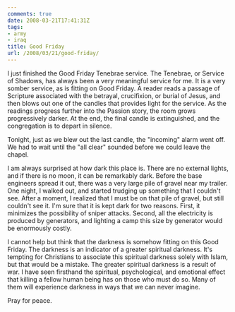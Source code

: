 ```yaml
---
comments: true
date: 2008-03-21T17:41:31Z
tags:
- army
- iraq
title: Good Friday
url: /2008/03/21/good-friday/
---
```


<p>I just finished the Good Friday Tenebrae service. The Tenebrae, or Service of Shadows, has always been a very meaningful service for me. It is a very somber service, as is fitting on Good Friday. A reader reads a passage of Scripture associated with the betrayal, crucifixion, or burial of Jesus, and then blows out one of the candles that provides light for the service. As the readings progress further into the Passion story, the room grows progressively darker. At the end, the final candle is extinguished, and the congregation is to depart in silence.</p>
<p>Tonight, just as we blew out the last candle, the "incoming" alarm went off. We had to wait until the "all clear" sounded before we could leave the chapel.</p>
<p>I am always surprised at how dark this place is. There are no external lights, and if there is no moon, it can be remarkably dark. Before the base engineers spread it out, there was a very large pile of gravel near my trailer. One night, I walked out, and started trudging up something that I couldn't see. After a moment, I realized that I must be on that pile of gravel, but still couldn't see it. I'm sure that it is kept dark for two reasons. First, it minimizes the possibility of sniper attacks. Second, all the electricity is produced by generators, and lighting a camp this size by generator would be enormously costly.</p>
<p>I cannot help but think that the darkness is somehow fitting on this Good Friday. The darkness is an indicator of a greater spiritual darkness. It's tempting for Christians to associate this spiritual darkness solely with Islam, but that would be a mistake. The greater spiritual darkness is a result of war. I have seen firsthand the spiritual, psychological, and emotional effect that killing a fellow human being has on those who must do so. Many of them will experience darkness in ways that we can never imagine.</p>
<p>Pray for peace.</p>
